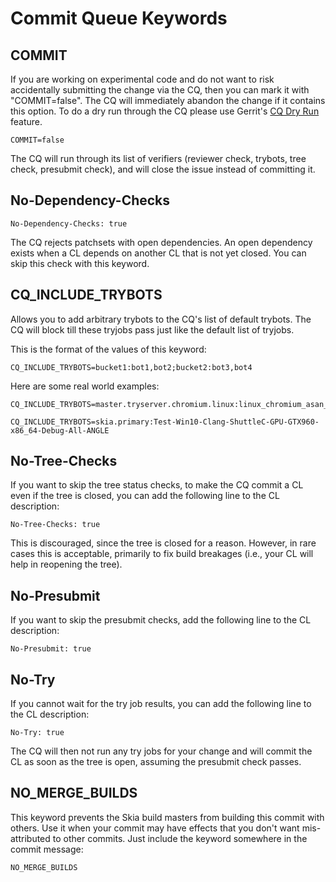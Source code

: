 Commit Queue Keywords
=====================

COMMIT
------

If you are working on experimental code and do not want to risk accidentally
submitting the change via the CQ, then you can mark it with "COMMIT=false".
The CQ will immediately abandon the change if it contains this option.
To do a dry run through the CQ please use Gerrit's [CQ Dry Run](https://groups.google.com/a/chromium.org/forum/#!topic/chromium-dev/G5-X0_tfmok) feature.

    COMMIT=false

The CQ will run through its list of verifiers (reviewer check, trybots, tree check,
presubmit check), and will close the issue instead of committing it.

No-Dependency-Checks
--------------------

    No-Dependency-Checks: true

The CQ rejects patchsets with open dependencies. An open dependency exists when a CL
depends on another CL that is not yet closed. You can skip this check with this keyword.

CQ_INCLUDE_TRYBOTS
------------------

Allows you to add arbitrary trybots to the CQ's list of default trybots.
The CQ will block till these tryjobs pass just like the default list of tryjobs.

This is the format of the values of this keyword:

    CQ_INCLUDE_TRYBOTS=bucket1:bot1,bot2;bucket2:bot3,bot4

Here are some real world examples:

    CQ_INCLUDE_TRYBOTS=master.tryserver.chromium.linux:linux_chromium_asan_rel_ng

    CQ_INCLUDE_TRYBOTS=skia.primary:Test-Win10-Clang-ShuttleC-GPU-GTX960-x86_64-Debug-All-ANGLE


No-Tree-Checks
--------------

If you want to skip the tree status checks, to make the CQ commit a CL even if the tree is closed,
you can add the following line to the CL description:

    No-Tree-Checks: true

This is discouraged, since the tree is closed for a reason. However, in rare cases this is acceptable,
primarily to fix build breakages (i.e., your CL will help in reopening the tree).

No-Presubmit
------------

If you want to skip the presubmit checks, add the following line to the CL description:

    No-Presubmit: true

No-Try
------

If you cannot wait for the try job results, you can add the following line to the CL description:

    No-Try: true

The CQ will then not run any try jobs for your change and will commit the CL as soon as the tree is open, assuming the presubmit check passes.

NO_MERGE_BUILDS
---------------

This keyword prevents the Skia build masters from building this commit with others. Use it when your
commit may have effects that you don't want mis-attributed to other commits. Just include the keyword
somewhere in the commit message:

    NO_MERGE_BUILDS
